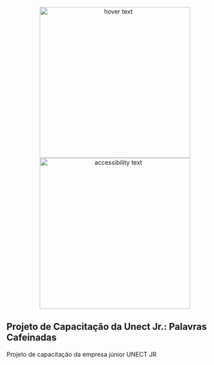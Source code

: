<p align="center">
  <img src="http://pdroliveira1/ProjetoCapacitacaoUnect/blob/main/Projeto/Assets/logo_branca.svg" width="350" title="hover text">
  <img src="your_relative_path_here_number_2_large_name" width="350" alt="accessibility text">
</p>

## Projeto de Capacitação da Unect Jr.: Palavras Cafeinadas
Projeto de capacitação da empresa júnior UNECT JR
